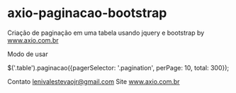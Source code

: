 # axio-paginacao-bootstrap
Criação de paginação em uma tabela usando jquery e bootstrap by www.axio.com.br

Modo de usar

$('.table').paginacao({pagerSelector: '.pagination', perPage: 10, total: 300});

Contato <a href='mailto:lenivalestevaojr@gmail.com'>lenivalestevaojr@gmail.com</a>
Site <a href='http://www.axio.com.br' target='_blank'>www.axio.com.br</a>
